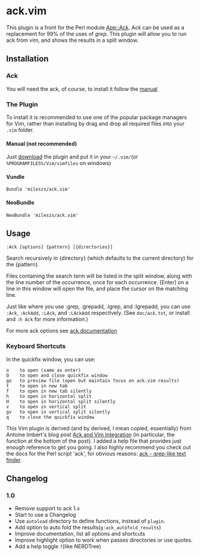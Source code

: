 # ack.vim

This plugin is a front for the Perl module
[App::Ack](http://search.cpan.org/~petdance/ack/ack).  Ack can be used as a
replacement for 99% of the uses of _grep_.  This plugin will allow you to run
ack from vim, and shows the results in a split window.

## Installation

### Ack

You will need the ack, of course, to install it follow the
[manual](http://beyondgrep.com/install/)

### The Plugin

To install it is recommended to use one of the popular package managers for Vim,
rather than installing by drag and drop all required files into your `.vim` folder.

#### Manual (not recommended)

Just
[download](https://github.com/mileszs/ack.vim/archive/kb-improve-readme.zip) the
plugin and put it in your `~/.vim/`(or `%PROGRAMFILES%/Vim/vimfiles` on windows)

#### Vundle

    Bundle 'mileszs/ack.vim'

#### NeoBundle

    NeoBundle 'mileszs/ack.vim'

## Usage

    :Ack [options] {pattern} [{directories}]

Search recursively in {directory} (which defaults to the current directory) for
the {pattern}.

Files containing the search term will be listed in the split window, along with
the line number of the occurrence, once for each occurrence.  [Enter] on a line
in this window will open the file, and place the cursor on the matching line.

Just like where you use :grep, :grepadd, :lgrep, and :lgrepadd, you can use
`:Ack`, `:AckAdd`, `:LAck`, and `:LAckAdd` respectively.
(See `doc/ack.txt`, or install and `:h Ack` for more information.)

For more ack options see
[ack documentation](http://beyondgrep.com/documentation/)

### Keyboard Shortcuts

In the quickfix window, you can use:

    o    to open (same as enter)
    O    to open and close quickfix window
    go   to preview file (open but maintain focus on ack.vim results)
    t    to open in new tab
    T    to open in new tab silently
    h    to open in horizontal split
    H    to open in horizontal split silently
    v    to open in vertical split
    gv   to open in vertical split silently
    q    to close the quickfix window

This Vim plugin is derived (and by derived, I mean copied, essentially) from
Antoine Imbert's blog post
[Ack and Vim Integration](http://blog.ant0ine.com/typepad/2007/03/ack-and-vim-integration.html)
(in particular, the function at the bottom of the post).  I added a help file that
provides just enough reference to get you going.  I also highly recommend you
check out the docs for the Perl script 'ack', for obvious reasons:
[ack - grep-like text finder](http://beyondgrep.com/).

## Changelog

### 1.0

* Remove support to ack 1.x
* Start to use a Changelog
* Use `autoload` directory to define functions, instead of `plugin`.
* Add option to auto fold the results(`g:ack_autofold_results`)
* Improve documentation, list all options and shortcuts
* Improve highlight option to work when passes directories or use quotes.
* Add a help toggle `?`(like NERDTree)
